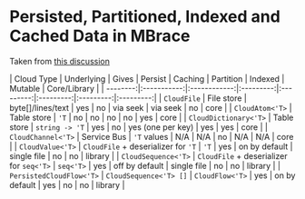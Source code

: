 
# Persisted, Partitioned, Indexed and Cached Data in MBrace 

Taken from [this discussion](https://github.com/mbraceproject/MBrace.Core/issues/55#issuecomment-90097067)


| Cloud Type |  Underlying | Gives | Persist | Caching | Partition | Indexed | Mutable | Core/Library |
| --------:|:-----------:|:------------:|:---------:|:---------:|:---------:|:---------:|:---------:|
| `CloudFile` | File store | byte[]/lines/text | yes | no | via seek | via seek | no | core |
| `CloudAtom<'T>` | Table store | `'T` | no | no | no | no | yes | core |
| `CloudDictionary<'T>` | Table store | `string -> 'T` | yes | no | yes (one per key) | yes | yes | core |
| `CloudChannel<'T>` | Service Bus | `'T` values | N/A | N/A | no | N/A | N/A | core |
| `CloudValue<'T>` | `CloudFile` + deserializer for `'T` | `'T`  | yes | on by default | single file | no | no | library |
| `CloudSequence<'T>` | `CloudFile` + deserializer for `seq<'T>` | `seq<'T>` | yes | off by default | single file | no | no | library |
| `PersistedCloudFlow<'T>` | `CloudSequence<'T> []` | `CloudFlow<'T>` | yes | on by default | yes | no | no | library |
